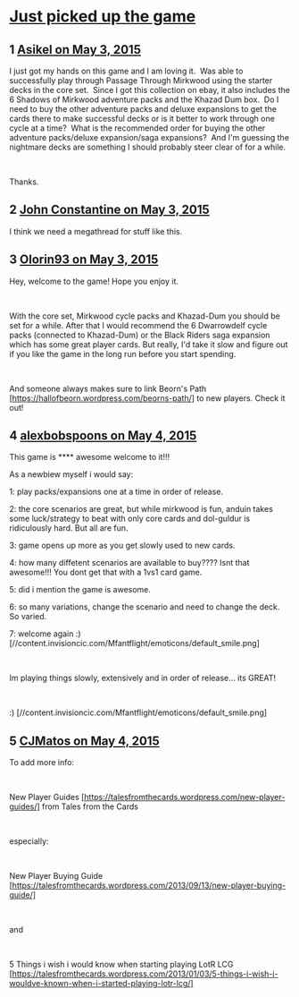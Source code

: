 # [Just picked up the game](https://community.fantasyflightgames.com/topic/175046-just-picked-up-the-game/)

## 1 [Asikel on May 3, 2015](https://community.fantasyflightgames.com/topic/175046-just-picked-up-the-game/?do=findComment&comment=1603980)

I just got my hands on this game and I am loving it.  Was able to successfully play through Passage Through Mirkwood using the starter decks in the core set.  Since I got this collection on ebay, it also includes the 6 Shadows of Mirkwood adventure packs and the Khazad Dum box.  Do I need to buy the other adventure packs and deluxe expansions to get the cards there to make successful decks or is it better to work through one cycle at a time?  What is the recommended order for buying the other adventure packs/deluxe expansion/saga expansions?  And I'm guessing the nightmare decks are something I should probably steer clear of for a while.

 

Thanks.

## 2 [John Constantine on May 3, 2015](https://community.fantasyflightgames.com/topic/175046-just-picked-up-the-game/?do=findComment&comment=1604027)

I think we need a megathread for stuff like this. 

## 3 [Olorin93 on May 3, 2015](https://community.fantasyflightgames.com/topic/175046-just-picked-up-the-game/?do=findComment&comment=1604047)

Hey, welcome to the game! Hope you enjoy it. 

 

With the core set, Mirkwood cycle packs and Khazad-Dum you should be set for a while. After that I would recommend the 6 Dwarrowdelf cycle packs (connected to Khazad-Dum) or the Black Riders saga expansion which has some great player cards. But really, I'd take it slow and figure out if you like the game in the long run before you start spending.

 

And someone always makes sure to link Beorn's Path [https://hallofbeorn.wordpress.com/beorns-path/] to new players. Check it out!

## 4 [alexbobspoons on May 4, 2015](https://community.fantasyflightgames.com/topic/175046-just-picked-up-the-game/?do=findComment&comment=1604301)

This game is **** awesome welcome to it!!!

As a newbiew myself i would say:

1: play packs/expansions one at a time in order of release.

2: the core scenarios are great, but while mirkwood is fun, anduin takes some luck/strategy to beat with only core cards and dol-guldur is ridiculously hard. But all are fun.

3: game opens up more as you get slowly used to new cards.

4: how many diffetent scenarios are available to buy???? Isnt that awesome!!! You dont get that with a 1vs1 card game.

5: did i mention the game is awesome.

6: so many variations, change the scenario and need to change the deck. So varied.

7: welcome again :) [//content.invisioncic.com/Mfantflight/emoticons/default_smile.png]

 

Im playing things slowly, extensively and in order of release... its GREAT!

 

:) [//content.invisioncic.com/Mfantflight/emoticons/default_smile.png]

## 5 [CJMatos on May 4, 2015](https://community.fantasyflightgames.com/topic/175046-just-picked-up-the-game/?do=findComment&comment=1604309)

To add more info:

 

New Player Guides [https://talesfromthecards.wordpress.com/new-player-guides/] from Tales from the Cards

 

especially:

 

New Player Buying Guide [https://talesfromthecards.wordpress.com/2013/09/13/new-player-buying-guide/]

 

and 

 

5 Things i wish i would know when starting playing LotR LCG [https://talesfromthecards.wordpress.com/2013/01/03/5-things-i-wish-i-wouldve-known-when-i-started-playing-lotr-lcg/]

